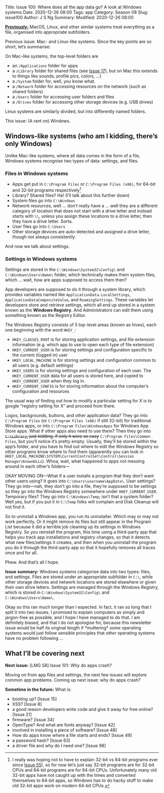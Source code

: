 Title: Issue 100: Where does all the app data go? A look at Windows systems
Date: 2020-12-26 08:00
Tags: app
Category: Season 08
Slug: issue100
Author: J S Ng
Summary: 
Modified: 2020-12-26 08:00

[**Previously:**](https://buttondown.email/laymansguide/archive/) MacOS, Linux, and other similar systems treat everything as a file, organised into appropriate subfolders.

Previous issue: Mac- and Linux-like systems. Since the key points are so short, let’s summarise:

On Mac-like systems, the top-level folders are

- an `/Applications` folder for apps
- a `/Library` folder for shared files (see [Issue 17]({filename}/season02/issue017/issue017.md)), but on Mac this extends to things like sounds, profile pics, colors, ...)
- a `/System` folder for, well, you know what.
- a `/Network` folder for accessing resources on the network (such as shared folders)
- a `/Users` folder for accessing user folders and files
- a `/Drives` folder for accessing other storage devices (e.g. USB drives)

Linux systems are similarly divided, but into differently named folders.

This issue: (A rant on) Windows.

## Windows-like systems (who am I kidding, there’s only Windows)

Unlike Mac-like systems, where all data comes in the form of a file, Windows systems recognise two types of data: settings, and files.

### Files in Windows systems

- Apps get put in `C:\Program Files` or `C:\Program Files (x86)`, for 64-bit and 32-bit programs respectively[^1]
- Library? Shared files? Ha! (I’ll talk about this further down)
- System files go into `C:\Windows`
- Network resources, well ... don’t really have a ... well they are a different category of location that does not start with a drive letter and instead starts with `\\`, unless you assign these locations to a drive letter, then they have a drive letter. Sorta.
- User files go into `C:\Users`
- Other storage devices are auto-detected and assigned a drive letter, though not always consistently.

[^1]: I really was hoping not to have to explain 32-bit vs 64-bit programs ever since [Issue 55]({filename}/season05/issue055/issue055.md)), so for now let’s just say 32-bit programs are for 32-bit CPUs and 64-bit programs are for 64-bit CPUs. Unfortunately many old 32-bit apps have not caught up with the times and converted themselves to 64-bit apps, so Windows has to do hacky stuff to make old 32-bit apps work on modern 64-bit CPUs.

And now we talk about settings.

### Settings in Windows systems

Settings are stored in the `C:\Windows\System32\Config\` and `C:\Windows\Users\Name\` folder, which technically makes them system files, which ... wait, how are apps supposed to access them then?

App developers are supposed to do it through a system library, which provides variables named like `ApplicationData.LocalSettings`, `ApplicationDataCompositeValue`, and `RoamingSettings`. These variables let developers store and retrieve settings, which all end up stored in a system known as the **Windows Registry**. And Administrators can edit them using something known as the Registry Editor.

The Windows Registry consists of 5 top-level areas (known as hives), each one beginning with the word `HKEY_`:

- `HKEY_CLASSES_ROOT` is for storing application settings, and file extension information (e.g. which app to use to open each type of file extension)
- `HKEY_CURRENT_USER` is for storing settings and configuration specific to the current (logged in) user
- `HKEY_LOCAL_MACHINE` is for storing settings and configuration common to all users (e.g. default settings)
- `HKEY_USERS` is for storing settings and configuration of each user. The `HKEY_CURRENT_USER` data for all users is stored here, and copied to `HKEY_CURRENT_USER` when they log in.
- `HKEY_CURRENT_CONFIG` is for storing information about the computer’s configuration and resources

The usual way of finding out how to modify a particular setting for X is to google “registry setting for X” and proceed from there.

Logos, backgrounds, buttons, and other application data? They go into `C:\Program Files` (or `C:\Program Files (x86)` if still 32-bit) for traditional Windows apps, or into `C:\Program Files\WindowsApps` for Windows App Store apps. What if other apps also need to use them? Then they go into ~~`C:\Library`, just kidding, if only it were so easy~~ `C:\Program Files\Common Files`, but you’ll notice it’s pretty empty. Usually, they’ll be stored within the app’s folder, and you have to find out where to edit the Windows Registry so other programs know where to find them (apparently you can look in `HKEY_LOCAL_MACHINE\SYSTEM\CurrentControlSet\Control\Session Manager\KnownDLLs`). Whoa, wait, what happened to apps not messing around in each other’s folders—

OKAY MOVING ON—What if a user installs a program that they don’t want other users using? It goes into `C:\Users\username\AppData\`. User settings? They go into—nah, they don’t go into a file, they’re supposed to be settings so they go into the Windows Registry somewhere under `HKEY_CURRENT_USER`. Temporary files? They go into `C:\Windows\Temp`; isn’t that a system folder? Well yes, but if you put it in `C:\Temp` folks will complain and Disk Cleanup will not find it.

So to uninstall a Windows app, you run its uninstaller. Which may or may not work perfectly. Or it might remove its files but still appear in the Program List because it did a terrible job cleaning up its settings in Windows Registry. So you reinstall the program, this time using a third-party app that helps you track app installations and registry changes, so that it detects what new files/settings it creates, and then when you uninstall the program you do it through the third-party app so that it hopefully removes all traces once and for all.

Phew. And that’s all I hope.

**Issue summary:** Windows systems categorise data into two types: files, and settings. Files are stored under an appropriate subfolder in `C:\`, while other storage devices and network locations are stored elsewhere or given their own drive letters. Settings are managed through the Windows Registry, which is stored in `C:\Windows\System32\Config\` and `C:\Windows\Users\Name\`.

Okay so this ran much longer than I expected. In fact, it ran so long that I split it into two issues. I promised to explain computers as simply and jargon-free as possible, and I hope I have managed to do that. I am definitely biased, and that I do not apologise for, because this newsletter issue would be half its original length if \*muttering\* *some* operating systems would just follow sensible principles that *other* operating systems have no problem following ...

## What I’ll be covering next

**Next issue:** [LMG S8] Issue 101: Why do apps crash?

Moving on from app files and settings, the next few issues will explore common app problems. Coming up next issue: why do apps crash?

**Sometime in the future:** What is:

- booting up? [Issue 15]
- XSS? [Issue 8]
- a good reason developers write code and give it away for free online? [Issue 21]
- firmware? [Issue 34]
- OpenType? And what are fonts anyway? [Issue 42]
- involved in installing a piece of software? [Issue 48]
- How do apps know where a file starts and ends? [Issue 49]
- a password hash? [Issue 63]
- a driver file and why do I need one? [Issue 98]
